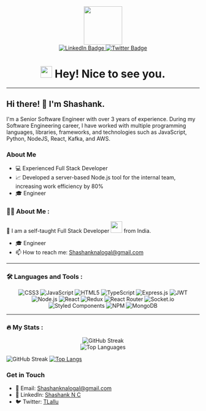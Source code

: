 <div align="center">
  <img src="https://media.giphy.com/media/M9gbBd9nbDrOTu1Mqx/giphy.gif" width="100"/>
  <br>
  <div id="badges">
    <a href="https://www.linkedin.com/in/lalith-yagnavalkya-tirunagari-a53b38199/">
      <img src="https://img.shields.io/badge/LinkedIn-blue?style=for-the-badge&logo=linkedin&logoColor=white" alt="LinkedIn Badge"/>
    </a>
    <a href="https://twitter.com/TLallu">
      <img src="https://img.shields.io/badge/Twitter-black?style=for-the-badge&logo=twitter&logoColor=white" alt="Twitter Badge"/>
    </a>
  </div>
  <img src="https://komarev.com/ghpvc/?username=LalithYagnavalkya&style=flat-square&color=blue" alt=""/>
  <h1><img src="https://emojis.slackmojis.com/emojis/images/1531849430/4246/blob-sunglasses.gif?1531849430" width="30"/> Hey! Nice to see you.</h1>
</div>

---
## Hi there! 👋 I'm Shashank.

I'm a Senior Software Engineer with over 3 years of experience. During my Software Engineering career, I have worked with multiple programming languages, libraries, frameworks, and technologies such as JavaScript, Python, NodeJS, React, Kafka, and AWS.

### About Me
- :computer: Experienced Full Stack Developer
- :chart_with_upwards_trend: Developed a server-based Node.js tool for the internal team, increasing work efficiency by 80%
- :mortar_board: Engineer
### :man_technologist: About Me :

:wave: I am a self-taught Full Stack Developer <img src="https://media.giphy.com/media/WUlplcMpOCEmTGBtBW/giphy.gif" width="30"> from India.
- 🎓 Engineer
- 📫 How to reach me: Shashanknalogal@gmail.com

---

### :hammer_and_wrench: Languages and Tools :

<div align="center">
  <img src="https://img.shields.io/badge/css3-%231572B6.svg?style=for-the-badge&logo=css3&logoColor=white" alt="CSS3"/> 
  <img src="https://img.shields.io/badge/javascript-%23323330.svg?style=for-the-badge&logo=javascript&logoColor=%23F7DF1E" alt="JavaScript"/> 
  <img src="https://img.shields.io/badge/html5-%23E34F26.svg?style=for-the-badge&logo=html5&logoColor=white" alt="HTML5"/> 
  <img src="https://img.shields.io/badge/typescript-%23007ACC.svg?style=for-the-badge&logo=typescript&logoColor=white" alt="TypeScript"/> 
  <img src="https://img.shields.io/badge/express.js-%23404d59.svg?style=for-the-badge&logo=express&logoColor=%2361DAFB" alt="Express.js"/> 
  <img src="https://img.shields.io/badge/JWT-black?style=for-the-badge&logo=JSON%20web%20tokens" alt="JWT"/> 
  <img src="https://img.shields.io/badge/node.js-6DA55F?style=for-the-badge&logo=node.js&logoColor=white" alt="Node.js"/> 
  <img src="https://img.shields.io/badge/react-%2320232a.svg?style=for-the-badge&logo=react&logoColor=%2361DAFB" alt="React"/> 
  <img src="https://img.shields.io/badge/redux-%23593d88.svg?style=for-the-badge&logo=redux&logoColor=white" alt="Redux"/> 
  <img src="https://img.shields.io/badge/React_Router-CA4245?style=for-the-badge&logo=react-router&logoColor=white" alt="React Router"/> 
  <img src="https://img.shields.io/badge/Socket.io-black?style=for-the-badge&logo=socket.io&badgeColor=010101" alt="Socket.io"/> 
  <img src="https://img.shields.io/badge/styled--components-DB7093?style=for-the-badge&logo=styled-components&logoColor=white" alt="Styled Components"/> 
  <img src="https://img.shields.io/badge/NPM-%23000000.svg?style=for-the-badge&logo=npm&logoColor=white" alt="NPM"/> 
  <img src="https://img.shields.io/badge/MongoDB-%234ea94b.svg?style=for-the-badge&logo=mongodb&logoColor=white" alt="MongoDB"/> 
</div>

---

### :fire: My Stats :

<div align="center">
  <img src="http://github-readme-streak-stats.herokuapp.com?user=Shashank290798&theme=dark&background=000000" alt="GitHub Streak"/> 
  <br>
  <img src="https://github-readme-stats.vercel.app/api/top-langs/?username=Shashank290798&layout=compact&theme=vision-friendly-dark" alt="Top Languages"/> 
</div>

![GitHub Streak](http://github-readme-streak-stats.herokuapp.com?user=Shashank290798&theme=dark&background=000000)
[![Top Langs](https://github-readme-stats.vercel.app/api/top-langs/?username=Shashank290798&layout=compact&theme=vision-friendly-dark)](https://github.com/anuraghazra/github-readme-stats)

### Get in Touch
- :email: Email: Shashanknalogal@gmail.com
- :briefcase: LinkedIn: [Shashank N C](https://www.linkedin.com/in/shashanknc/)
- :bird: Twitter: [TLallu](https://twitter.com/TLallu)
